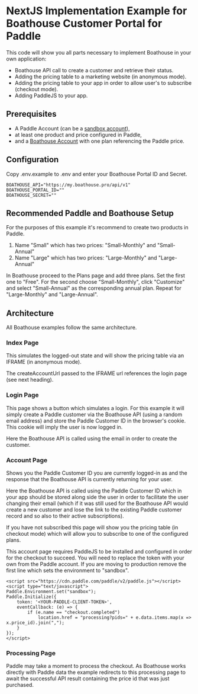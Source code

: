 # NextJS Implementation Example for Boathouse Customer Portal for Paddle

This code will show you all parts necessary to implement Boathouse in your own application:

- Boathouse API call to create a customer and retrieve their status.
- Adding the pricing table to a marketing website (in anonymous mode).
- Adding the pricing table to your app in order to allow user's to subscribe (checkout mode).
- Adding PaddleJS to your app.

## Prerequisites

- A Paddle Account (can be a [sandbox account](https://sandbox-login.paddle.com/signup)),
- at least one product and price configured in Paddle,
- and a [Boathouse Account](https://www.boathouse.pro) with one plan referencing the Paddle price.

## Configuration

Copy .env.example to .env and enter your Boathouse Portal ID and Secret.

    BOATHOUSE_API="https://my.boathouse.pro/api/v1"
    BOATHOUSE_PORTAL_ID=""
    BOATHOUSE_SECRET=""

## Recommended Paddle and Boathouse Setup

For the purposes of this example it's recommend to create two products in Paddle.

1. Name "Small" which has two prices: "Small-Monthly" and "Small-Annual"
2. Name "Large" which has two prices: "Large-Monthly" and "Large-Annual"

In Boathouse proceed to the Plans page and add three plans. Set the first one to "Free".
For the second choose "Small-Monthly", click "Customize" and select "Small-Annual" as the corresponding annual plan.
Repeat for "Large-Monthly" and "Large-Annual".

## Architecture

All Boathouse examples follow the same architecture.

### Index Page

This simulates the logged-out state and will show the pricing table via an IFRAME (in anonymous mode).

The createAccountUrl passed to the IFRAME url references the login page (see next heading).

### Login Page

This page shows a button which simulates a login. For this example it will simply create a Paddle customer via the Boathouse API (using a random email address) and store the Paddle Customer ID in the browser's cookie. This cookie will imply the user is now logged in.

Here the Boathouse API is called using the email in order to create the customer.

### Account Page

Shows you the Paddle Customer ID you are currently logged-in as and the response that the Boathouse API is currently returning for your user.

Here the Boathouse API is called using the Paddle Customer ID which in your app should be stored along side the user in order to facilitate the user changing their email (which if it was still used for the Boathouse API would create a new customer and lose the link to the existing Paddle customer record and so also to their active subscriptions).

If you have not subscribed this page will show you the pricing table (in checkout mode) which will allow you to subscribe to one of the configured plans.

This account page requires PaddleJS to be installed and configured in order for the checkout to succeed. You will need to replace the token with your own from the Paddle account. If you are moving to production remove the first line which sets the environment to "sandbox".

    <script src="https://cdn.paddle.com/paddle/v2/paddle.js"></script>
    <script type="text/javascript">
    Paddle.Environment.set("sandbox");
    Paddle.Initialize({
        token: '<YOUR-PADDLE-CLIENT-TOKEN>',
        eventCallback: (e) => {
            if (e.name == "checkout.completed") 
                location.href = "processing?pids=" + e.data.items.map(x => x.price_id).join(",");
        }
    });
    </script>

### Processing Page

Paddle may take a moment to process the checkout. As Boathouse works directly with Paddle data the example redirects to this processing page to await the successful API result containing the price id that was just purchased.
